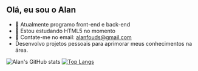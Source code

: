 ## Olá, eu sou o Alan


- 🔭 Atualmente programo front-end e back-end
- 🌱 Estou estudando HTML5 no momento
- 💬 Contate-me no email: alanfouds@gmail.com
- Desenvolvo projetos pessoais para aprimorar meus conhecimentos na área.

![Alan's GitHub stats](https://github-readme-stats.vercel.app/api?username=AlanMouraCosta&theme=aura&show_icons=true)
[![Top Langs](https://github-readme-stats.vercel.app/api/top-langs/?username=AlanMouraCosta&layout=compact&theme=aura&show_icons=true)](https://github.com/AlanMouraCosta/github-readme-stats)

